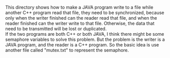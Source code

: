 This directory shows how to make a JAVA program write to a file while another C++ program read that file, they need to be synchronized, because only when the writer finished can the reader read that file, and when the reader finished can the writer write to that file. Otherwise, the data that need to be transmitted will be lost or duplicated.<br/>
If the two programs are both C++ or both JAVA, I think there might be some semaphore variables to solve this problem. But the problem is the writer is a JAVA program, and the reader is a C++ program. So the basic idea is use another file called "mutex.txt" to represent the semaphore. 
